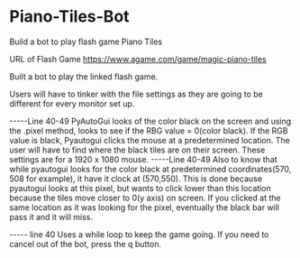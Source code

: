 # Piano-Tiles-Bot
Build a bot to play flash game Piano Tiles


URL of Flash Game
https://www.agame.com/game/magic-piano-tiles

Built a bot to play the linked flash game. 

Users will have to tinker with the file settings as they are going to be different for every monitor set up. 

-----Line 40-49
PyAutoGui looks of the color black on the screen and using the .pixel method, looks to see if the RBG value = 0(color black). If the RGB value is black, Pyautogui clicks the mouse at a predetermined location. 
The user will have to find where the black tiles are on their screen. 
These settings are for a 1920 x 1080 mouse. 
-----Line 40-49
Also to know that while pyautogui looks for the color black at predetermined coordinates(570, 508 for example), it have it clock at (570,550). This is done because pyautogui looks at this pixel, but wants to click lower than this location because the tiles move closer to 0(y axis) on screen. 
If you clicked at the same location as it was looking for the pixel, eventually the black bar will pass it and it will miss. 

----- line 40
Uses a while loop to keep the game going. If you need to cancel out of the bot, press the q button. 



